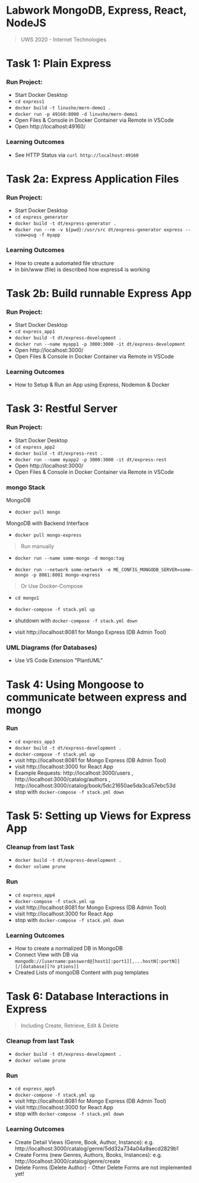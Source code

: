 # **Labwork** MongoDB, Express, React, NodeJS

> UWS 2020 - Internet Technologies

# Task 1: Plain Express

### Run Project:

- Start Docker Desktop
- `cd express1`
- `docker build -t linushe/mern-demo1 .`
- `docker run -p 49160:8080 -d linushe/mern-demo1`
- Open Files & Console in Docker Container via Remote in VSCode
- Open http://localhost:49160/

### Learning Outcomes

- See HTTP Status via `curl http://localhost:49160`

# Task 2a: Express Application Files

### Run Project:

- Start Docker Desktop
- `cd express_generator`
- `docker build -t dt/express-generator .`
- `docker run --rm -v ${pwd}:/usr/src dt/express-generator express --view=pug -f myapp`

### Learning Outcomes

- How to create a automated file structure
- in bin/www (file) is described how express4 is working

# Task 2b: Build runnable Express App

### Run Project:

- Start Docker Desktop
- `cd express_app1`
- `docker build -t dt/express-development .`
- `docker run --name myapp1 -p 3000:3000 -it dt/express-development`
- Open http://localhost:3000/
- Open Files & Console in Docker Container via Remote in VSCode

### Learning Outcomes
- How to Setup & Run an App using Express, Nodemon & Docker

# Task 3: Restful Server

### Run Project:

- Start Docker Desktop
- `cd express_app2`
- `docker build -t dt/express-rest .`
- `docker run --name myapp2 -p 3000:3000 -it dt/express-rest`
- Open http://localhost:3000/
- Open Files & Console in Docker Container via Remote in VSCode

### mongo Stack
MongoDB
- `docker pull mongo`

MongoDB with Backend Interface
- `docker pull mongo-express`


> Run manually 
- `docker run --name some-mongo -d mongo:tag`

- `docker run --network some-network -e ME_CONFIG_MONGODB_SERVER=some-mongo -p 8081:8081 mongo-express`

> Or Use Docker-Compose 

- `cd mongo1`
- `docker-compose -f stack.yml up`
- shutdown with `docker-compose -f stack.yml down`


- visit http://localhost:8081 for Mongo Express (DB Admin Tool)

### UML Diagrams (for Databases)
- Use VS Code Extension "PlantUML"

# Task 4: Using Mongoose to communicate between express and mongo

### Run
- `cd express_app3`
- `docker build -t dt/express-development .`
- `docker-compose -f stack.yml up`
- visit http://localhost:8081 for Mongo Express (DB Admin Tool)
- visit http://localhost:3000 for React App
- Example Requests: http://localhost:3000/users , http://localhost:3000/catalog/authors , http://localhost:3000/catalog/book/5dc21650ae5da3ca57ebc53d 
- stop with `docker-compose -f stack.yml down`

# Task 5: Setting up Views for Express App

### Cleanup from last Task
- `docker build -t dt/express-development .`
- `docker volume prune`

### Run
- `cd express_app4`
- `docker-compose -f stack.yml up`
- visit http://localhost:8081 for Mongo Express (DB Admin Tool)
- visit http://localhost:3000 for React App
- stop with `docker-compose -f stack.yml down`

### Learning Outcomes
- How to create a normalized DB in MongoDB
- Connect View with DB via `mongodb://[username:password@]host1[:port1][,...hostN[:portN]][/[database][?o
ptions]]`
- Created Lists of mongoDB Content with pug templates

# Task 6: Database Interactions in Express
> Including Create, Retrieve, Edit & Delete

### Cleanup from last Task
- `docker build -t dt/express-development .`
- `docker volume prune`
### Run
- `cd express_app5`
- `docker-compose -f stack.yml up`
- visit http://localhost:8081 for Mongo Express (DB Admin Tool)
- visit http://localhost:3000 for React App
- stop with `docker-compose -f stack.yml down`

### Learning Outcomes
- Create Detail Views (Genre, Book, Author, Instance): e.g. http://localhost:3000/catalog/genre/5dd32a734a04a9aecd2829b1
- Create Forms (new Genres, Authors, Books, Instances): e.g. http://localhost:3000/catalog/genre/create
- Delete Forms (Delete Author) - Other Delete Forms are not implemented yet!
